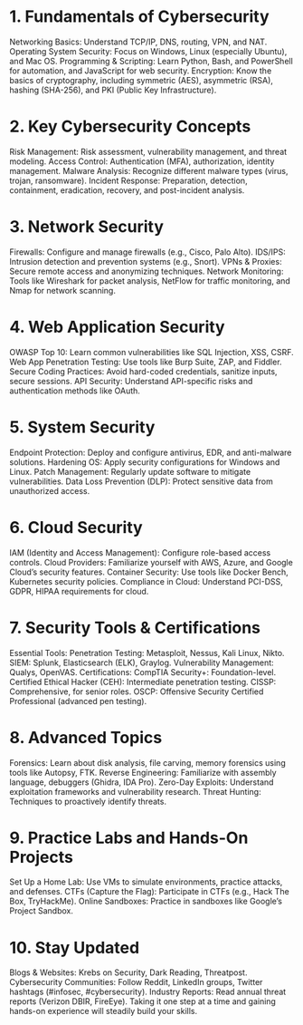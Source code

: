 # 1. Fundamentals of Cybersecurity
  Networking Basics: Understand TCP/IP, DNS, routing, VPN, and NAT.
  Operating System Security: Focus on Windows, Linux (especially Ubuntu), and Mac OS.
  Programming & Scripting: Learn Python, Bash, and PowerShell for automation, and JavaScript for web security.
  Encryption: Know the basics of cryptography, including symmetric (AES), asymmetric (RSA), hashing (SHA-256), and PKI (Public Key Infrastructure).
# 2. Key Cybersecurity Concepts
  Risk Management: Risk assessment, vulnerability management, and threat modeling.
  Access Control: Authentication (MFA), authorization, identity management.
  Malware Analysis: Recognize different malware types (virus, trojan, ransomware).
  Incident Response: Preparation, detection, containment, eradication, recovery, and post-incident analysis.
# 3. Network Security
  Firewalls: Configure and manage firewalls (e.g., Cisco, Palo Alto).
  IDS/IPS: Intrusion detection and prevention systems (e.g., Snort).
  VPNs & Proxies: Secure remote access and anonymizing techniques.
  Network Monitoring: Tools like Wireshark for packet analysis, NetFlow for traffic monitoring, and Nmap for network scanning.
# 4. Web Application Security
  OWASP Top 10: Learn common vulnerabilities like SQL Injection, XSS, CSRF.
  Web App Penetration Testing: Use tools like Burp Suite, ZAP, and Fiddler.
  Secure Coding Practices: Avoid hard-coded credentials, sanitize inputs, secure sessions.
  API Security: Understand API-specific risks and authentication methods like OAuth.
# 5. System Security
  Endpoint Protection: Deploy and configure antivirus, EDR, and anti-malware solutions.
  Hardening OS: Apply security configurations for Windows and Linux.
  Patch Management: Regularly update software to mitigate vulnerabilities.
  Data Loss Prevention (DLP): Protect sensitive data from unauthorized access.
# 6. Cloud Security
  IAM (Identity and Access Management): Configure role-based access controls.
  Cloud Providers: Familiarize yourself with AWS, Azure, and Google Cloud’s security features.
  Container Security: Use tools like Docker Bench, Kubernetes security policies.
  Compliance in Cloud: Understand PCI-DSS, GDPR, HIPAA requirements for cloud.
# 7. Security Tools & Certifications
  Essential Tools:
  Penetration Testing: Metasploit, Nessus, Kali Linux, Nikto.
  SIEM: Splunk, Elasticsearch (ELK), Graylog.
  Vulnerability Management: Qualys, OpenVAS.
  Certifications:
  CompTIA Security+: Foundation-level.
  Certified Ethical Hacker (CEH): Intermediate penetration testing.
  CISSP: Comprehensive, for senior roles.
  OSCP: Offensive Security Certified Professional (advanced pen testing).
# 8. Advanced Topics
 Forensics: Learn about disk analysis, file carving, memory forensics using tools like Autopsy, FTK.
 Reverse Engineering: Familiarize with assembly language, debuggers (Ghidra, IDA Pro).
 Zero-Day Exploits: Understand exploitation frameworks and vulnerability research.
 Threat Hunting: Techniques to proactively identify threats.
# 9. Practice Labs and Hands-On Projects
  Set Up a Home Lab: Use VMs to simulate environments, practice attacks, and defenses.
  CTFs (Capture the Flag): Participate in CTFs (e.g., Hack The Box, TryHackMe).
  Online Sandboxes: Practice in sandboxes like Google’s Project Sandbox.
# 10. Stay Updated
  Blogs & Websites: Krebs on Security, Dark Reading, Threatpost.
  Cybersecurity Communities: Follow Reddit, LinkedIn groups, Twitter hashtags (#infosec, #cybersecurity).
  Industry Reports: Read annual threat reports (Verizon DBIR, FireEye).
  Taking it one step at a time and gaining hands-on experience will steadily build your skills.
